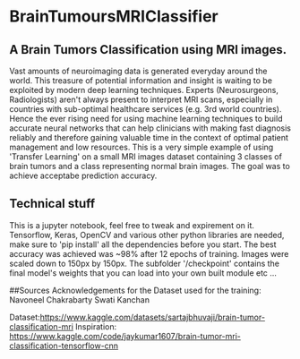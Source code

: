 # BrainTumoursMRIClassifier
## A Brain Tumors Classification using MRI images.

Vast amounts of neuroimaging data is generated everyday around the world. This treasure of potential information and insight is waiting to be exploited by modern deep learning techniques. Experts (Neurosurgeons, Radiologists) aren't always present to interpret MRI scans, especially in countries with sub-optimal healthcare services (e.g. 3rd world countries). Hence the ever rising need for using machine learning techniques to build accurate neural networks that can help clinicians with making fast diagnosis reliably and therefore gaining valuable time in the context of optimal patient management and low resources. This is a very simple example of using 'Transfer Learning' on a small MRI images dataset containing 3 classes of brain tumors and a class representing normal brain images. The goal was to achieve acceptabe prediction accuracy.

## Technical stuff
This is a jupyter notebook, feel free to tweak and expirement on it.
Tensorflow, Keras, OpenCV and various other python libraries are needed, make sure to 'pip install' all the dependencies before you start.
The best accuracy was achieved was ~98% after 12 epochs of training.
Images were scaled down to 150px by 150px.
The subfolder '/checkpoint' contains the final model's weights that you can load into your own built module etc ...
  
##Sources
Acknowledgements for the Dataset used for the training:
Navoneel Chakrabarty
Swati Kanchan

Dataset:https://www.kaggle.com/datasets/sartajbhuvaji/brain-tumor-classification-mri
Inspiration: https://www.kaggle.com/code/jaykumar1607/brain-tumor-mri-classification-tensorflow-cnn
